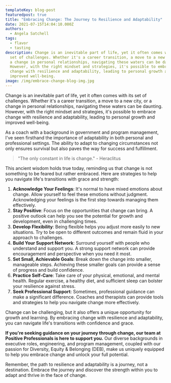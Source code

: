 ```yaml
---
templateKey: blog-post
featuredpost: true
title: "Embracing Change: The Journey to Resilience and Adaptability"
date: 2021-07-15T14:04:10.000Z
authors:
  - Angela Satchell
tags:
  - flavor
  - tasting
description: Change is an inevitable part of life, yet it often comes with its
  set of challenges. Whether it's a career transition, a move to a new city, or
  a change in personal relationships, navigating these waters can be daunting.
  However, with the right mindset and strategies, it's possible to embrace
  change with resilience and adaptability, leading to personal growth and
  improved well-being.
image: /img/embrace-change-blog-img.jpg
---
```

Change is an inevitable part of life, yet it often comes with its set of challenges. Whether it's a career transition, a move to a new city, or a change in personal relationships, navigating these waters can be daunting. However, with the right mindset and strategies, it's possible to embrace change with resilience and adaptability, leading to personal growth and improved well-being.

As a coach with a background in government and program management, I've seen firsthand the importance of adaptability in both personal and professional settings. The ability to adapt to changing circumstances not only ensures survival but also paves the way for success and fulfillment.

> "The only constant in life is change." - Heraclitus

This ancient wisdom holds true today, reminding us that change is not something to be feared but rather embraced. Here are strategies to help you navigate life's transitions with grace and strength:


1. **Acknowledge Your Feelings**: It's normal to have mixed emotions about change. Allow yourself to feel these emotions without judgment. Acknowledging your feelings is the first step towards managing them effectively.
2. **Stay Positive**: Focus on the opportunities that change can bring. A positive outlook can help you see the potential for growth and development, even in challenging times.
3. **Develop Flexibility**: Being flexible helps you adjust more easily to new situations. Try to be open to different outcomes and remain fluid in your approach to challenges.
4. **Build Your Support Network**: Surround yourself with people who understand and support you. A strong support network can provide encouragement and perspective when you need it most.
5. **Set Small, Achievable Goals**: Break down the change into smaller, manageable steps. Achieving these smaller goals can provide a sense of progress and build confidence.
6. **Practice Self-Care**: Take care of your physical, emotional, and mental health. Regular exercise, a healthy diet, and sufficient sleep can bolster your resilience against stress.
7. **Seek Professional Support**: Sometimes, professional guidance can make a significant difference. Coaches and therapists can provide tools and strategies to help you navigate change more effectively.

Change can be challenging, but it also offers a unique opportunity for growth and learning. By embracing change with resilience and adaptability, you can navigate life's transitions with confidence and grace.

**If you're seeking guidance on your journey through change, our team at Positive Professionals is here to support you.** Our diverse backgrounds in executive roles, engineering, and program management, coupled with our passion for Diversity, Equity & Belonging (DEB), make us uniquely equipped to help you embrace change and unlock your full potential.

Remember, the path to resilience and adaptability is a journey, not a destination. Embrace the journey and discover the strength within you to adapt and thrive in the face of change.